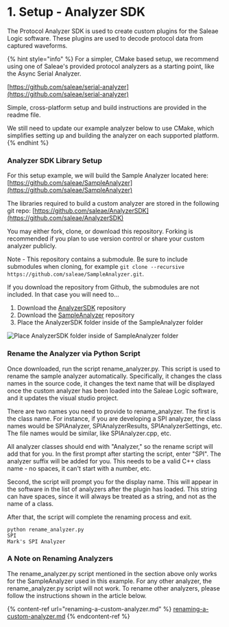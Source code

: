 # 1. Setup - Analyzer SDK

The Protocol Analyzer SDK is used to create custom plugins for the Saleae Logic software. These plugins are used to decode protocol data from captured waveforms.

{% hint style="info" %}
For a simpler, CMake based setup, we recommend using one of Saleae's provided protocol analyzers as a starting point, like the Async Serial Analyzer.

[https://github.com/saleae/serial-analyzer](https://github.com/saleae/serial-analyzer)

Simple, cross-platform setup and build instructions are provided in the readme file.

We still need to update our example analyzer below to use CMake, which simplifies setting up and building the analyzer on each supported platform.
{% endhint %}

### Analyzer SDK Library Setup

For this setup example, we will build the Sample Analyzer located here: [https://github.com/saleae/SampleAnalyzer](https://github.com/saleae/SampleAnalyzer)

The libraries required to build a custom analyzer are stored in the following git repo: [https://github.com/saleae/AnalyzerSDK](https://github.com/saleae/AnalyzerSDK)

You may either fork, clone, or download this repository. Forking is recommended if you plan to use version control or share your custom analyzer publicly.

Note - This repository contains a submodule. Be sure to include submodules when cloning, for example `git clone --recursive https://github.com/saleae/SampleAnalyzer.git`.&#x20;

If you download the repository from Github, the submodules are not included. In that case you will need to...

1. Download the [AnalyzerSDK](https://github.com/saleae/AnalyzerSDK) repository
2. Download the [SampleAnalyzer](https://github.com/saleae/SampleAnalyzer) repository
3. Place the AnalyzerSDK folder inside of the SampleAnalyzer folder

![Place AnalyzerSDK folder inside of SampleAnalyzer folder](<../../.gitbook/assets/2019-10-22\_1757 (1) (1).png>)

### Rename the Analyzer via Python Script

Once downloaded, run the script rename\_analyzer.py. This script is used to rename the sample analyzer automatically. Specifically, it changes the class names in the source code, it changes the text name that will be displayed once the custom analyzer has been loaded into the Saleae Logic software, and it updates the visual studio project.

There are two names you need to provide to rename\_analyzer. The first is the class name. For instance, if you are developing a SPI analyzer, the class names would be SPIAnalyzer, SPIAnalyzerResults, SPIAnalyzerSettings, etc. The file names would be similar, like SPIAnalyzer.cpp, etc.

All analyzer classes should end with "Analyzer," so the rename script will add that for you. In the first prompt after starting the script, enter "SPI". The analyzer suffix will be added for you. This needs to be a valid C++ class name - no spaces, it can't start with a number, etc.

Second, the script will prompt you for the display name. This will appear in the software in the list of analyzers after the plugin has loaded. This string can have spaces, since it will always be treated as a string, and not as the name of a class.

After that, the script will complete the renaming process and exit.

```
python rename_analyzer.py
SPI
Mark's SPI Analyzer
```

### A Note on Renaming Analyzers

The rename\_analyzer.py script mentioned in the section above only works for the SampleAnalyzer used in this example. For any other analyzer, the rename\_analyzer.py script will not work. To rename other analyzers, please follow the instructions shown in the article below.

{% content-ref url="renaming-a-custom-analyzer.md" %}
[renaming-a-custom-analyzer.md](renaming-a-custom-analyzer.md)
{% endcontent-ref %}



